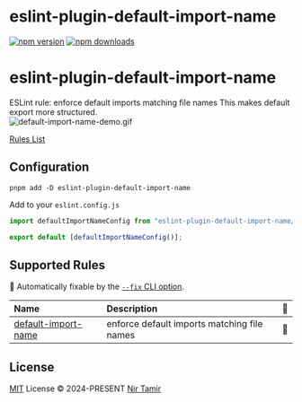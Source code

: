 # eslint-plugin-default-import-name

[![npm version][npm-version-src]][npm-version-href]
[![npm downloads][npm-downloads-src]][npm-downloads-href]

# eslint-plugin-default-import-name

ESLint rule: enforce default imports matching file names
This makes default export more structured.  
![default-import-name-demo.gif](docs%2Fdefault-import-name-demo.gif)

[Rules List](./src/rules)

## Configuration

```shell
pnpm add -D eslint-plugin-default-import-name
```

Add to your `eslint.config.js`

```js
import defaultImportNameConfig from "eslint-plugin-default-import-name/config";

export default [defaultImportNameConfig()];
```

## Supported Rules

<!-- begin auto-generated rules list -->

🔧 Automatically fixable by the [`--fix` CLI option](https://eslint.org/docs/user-guide/command-line-interface#--fix).

| Name                                                     | Description                                 | 🔧  |
| :------------------------------------------------------- | :------------------------------------------ | :-- |
| [default-import-name](docs/rules/default-import-name.md) | enforce default imports matching file names | 🔧  |

<!-- end auto-generated rules list -->

## License

[MIT](./LICENSE) License © 2024-PRESENT [Nir Tamir](https://github.com/nirtamir2)

<!-- Badges -->

[npm-version-src]: https://img.shields.io/npm/v/eslint-plugin-default-import-name?style=flat&colorA=080f12&colorB=1fa669
[npm-version-href]: https://npmjs.com/package/eslint-plugin-default-import-name
[npm-downloads-src]: https://img.shields.io/npm/dm/eslint-plugin-default-import-name?style=flat&colorA=080f12&colorB=1fa669
[npm-downloads-href]: https://npmjs.com/package/eslint-plugin-default-import-name
